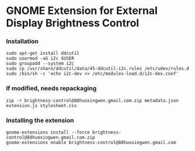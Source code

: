 # GNOME Extension for External Display Brightness Control

### Installation
    sudo apt-get install ddcutil
    sudo usermod -aG i2c $USER
    sudo groupadd --system i2c
    sudo cp /usr/share/ddcutil/data/45-ddcutil-i2c.rules /etc/udev/rules.d
    sudo /bin/sh -c 'echo i2c-dev >> /etc/modules-load.d/i2c-dev.conf'

### If modified, needs repackaging
    zip -r brightness-control@88huoxingwen.gmail.com.zip metadata.json extension.js stylesheet.css

### Installing the extension
    gnome-extensions install --force brightness-control@88huoxingwen.gmail.com.zip
    gnome-extensions enable brightness-control@88huoxingwen.gmail.com